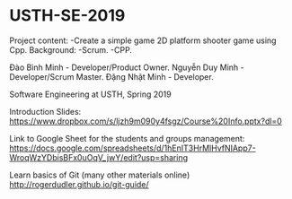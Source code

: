 # USTH-SE-2019

Project content:
-Create a simple game 2D platform shooter game using Cpp.
Background:
-Scrum.
-CPP.

Đào Bình Minh - Developer/Product Owner.
Nguyễn Duy Minh - Developer/Scrum Master.
Đặng Nhật Minh - Developer.


Software Engineering at USTH, Spring 2019

Introduction Slides:
https://www.dropbox.com/s/ljzh9m090y4fsgz/Course%20Info.pptx?dl=0

Link to Google Sheet for the students and groups management:
https://docs.google.com/spreadsheets/d/1hEnIT3HrMlHvfNIApp7-WroqWzYDbisBFx0uOqV_jwY/edit?usp=sharing

Learn basics of Git (many other materials online)
http://rogerdudler.github.io/git-guide/
